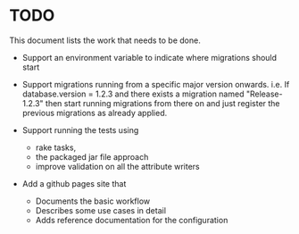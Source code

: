 TODO
====

This document lists the work that needs to be done.

* Support an environment variable to indicate where migrations should start
* Support migrations running from a specific major version onwards.
  i.e. If database.version = 1.2.3 and there exists a migration named
  "Release-1.2.3" then start running migrations from there on and just
  register the previous migrations as already applied.

* Support running the tests using
  - rake tasks,
  - the packaged jar file approach
  - improve validation on all the attribute writers

* Add a github pages site that
  - Documents the basic workflow
  - Describes some use cases in detail
  - Adds reference documentation for the configuration
